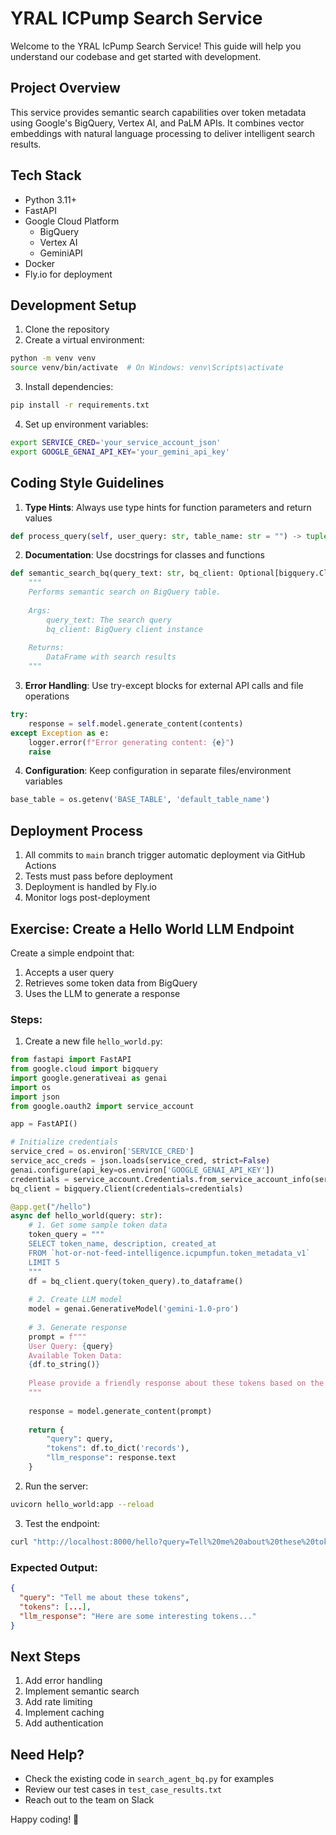 # YRAL ICPump Search Service

Welcome to the YRAL IcPump Search Service! This guide will help you understand our codebase and get started with development.

## Project Overview

This service provides semantic search capabilities over token metadata using Google's BigQuery, Vertex AI, and PaLM APIs. It combines vector embeddings with natural language processing to deliver intelligent search results.

## Tech Stack

- Python 3.11+
- FastAPI
- Google Cloud Platform
  - BigQuery
  - Vertex AI
  - GeminiAPI
- Docker
- Fly.io for deployment

## Development Setup

1. Clone the repository
2. Create a virtual environment:
```bash
python -m venv venv
source venv/bin/activate  # On Windows: venv\Scripts\activate
```
3. Install dependencies:
```bash
pip install -r requirements.txt
```

4. Set up environment variables:
```bash
export SERVICE_CRED='your_service_account_json'
export GOOGLE_GENAI_API_KEY='your_gemini_api_key'
```

## Coding Style Guidelines

1. **Type Hints**: Always use type hints for function parameters and return values
```python
def process_query(self, user_query: str, table_name: str = "") -> tuple[pd.DataFrame, str, str]:
```

2. **Documentation**: Use docstrings for classes and functions
```python
def semantic_search_bq(query_text: str, bq_client: Optional[bigquery.Client] = None) -> pd.DataFrame:
    """
    Performs semantic search on BigQuery table.
    
    Args:
        query_text: The search query
        bq_client: BigQuery client instance
        
    Returns:
        DataFrame with search results
    """
```

3. **Error Handling**: Use try-except blocks for external API calls and file operations
```python
try:
    response = self.model.generate_content(contents)
except Exception as e:
    logger.error(f"Error generating content: {e}")
    raise
```

4. **Configuration**: Keep configuration in separate files/environment variables
```python
base_table = os.getenv('BASE_TABLE', 'default_table_name')
```

## Deployment Process

1. All commits to `main` branch trigger automatic deployment via GitHub Actions
2. Tests must pass before deployment
3. Deployment is handled by Fly.io
4. Monitor logs post-deployment

## Exercise: Create a Hello World LLM Endpoint

Create a simple endpoint that:
1. Accepts a user query
2. Retrieves some token data from BigQuery
3. Uses the LLM to generate a response

### Steps:

1. Create a new file `hello_world.py`:
```python
from fastapi import FastAPI
from google.cloud import bigquery
import google.generativeai as genai
import os
import json
from google.oauth2 import service_account

app = FastAPI()

# Initialize credentials
service_cred = os.environ['SERVICE_CRED']
service_acc_creds = json.loads(service_cred, strict=False)
genai.configure(api_key=os.environ['GOOGLE_GENAI_API_KEY'])
credentials = service_account.Credentials.from_service_account_info(service_acc_creds)
bq_client = bigquery.Client(credentials=credentials)

@app.get("/hello")
async def hello_world(query: str):
    # 1. Get some sample token data
    token_query = """
    SELECT token_name, description, created_at 
    FROM `hot-or-not-feed-intelligence.icpumpfun.token_metadata_v1`
    LIMIT 5
    """
    df = bq_client.query(token_query).to_dataframe()
    
    # 2. Create LLM model
    model = genai.GenerativeModel('gemini-1.0-pro')
    
    # 3. Generate response
    prompt = f"""
    User Query: {query}
    Available Token Data:
    {df.to_string()}
    
    Please provide a friendly response about these tokens based on the user's query.
    """
    
    response = model.generate_content(prompt)
    
    return {
        "query": query,
        "tokens": df.to_dict('records'),
        "llm_response": response.text
    }
```

2. Run the server:
```bash
uvicorn hello_world:app --reload
```

3. Test the endpoint:
```bash
curl "http://localhost:8000/hello?query=Tell%20me%20about%20these%20tokens"
```

### Expected Output:
```json
{
  "query": "Tell me about these tokens",
  "tokens": [...],
  "llm_response": "Here are some interesting tokens..."
}
```

## Next Steps

1. Add error handling
2. Implement semantic search
3. Add rate limiting
4. Implement caching
5. Add authentication

## Need Help?

- Check the existing code in `search_agent_bq.py` for examples
- Review our test cases in `test_case_results.txt`
- Reach out to the team on Slack

Happy coding! 🚀 

